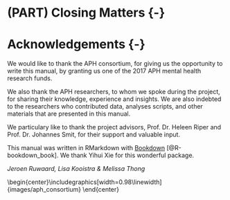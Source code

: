 
# (PART) Closing Matters {-}

# Acknowledgements {-}
We would like to thank the APH consortium, for giving us the opportunity to write this manual, by granting us one of the 2017 APH mental health research funds.

We also thank the APH researchers, to whom we spoke during the project, for sharing their knowledge, experience and insights. We are also indebted to the researchers who contributed data, analyses scripts, and other materials that are presented in this manual.

We particulary like to thank the project advisors, Prof. Dr. Heleen Riper and Prof. Dr. Johannes Smit, for their support and valuable input.

This manual was written in RMarkdown with [Bookdown](http://bookdown.org) [@R-bookdown_book]. We thank Yihui Xie for this wonderful package.

*Jeroen Ruwaard, Lisa Kooistra \& Melissa Thong*



\begin{center}\includegraphics[width=0.98\linewidth]{images/aph_consortium} \end{center}
